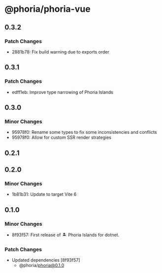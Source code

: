# @phoria/phoria-vue

## 0.3.2

### Patch Changes

- 2881b78: Fix build warning due to exports order

## 0.3.1

### Patch Changes

- edff1eb: Improve type narrowing of Phoria Islands

## 0.3.0

### Minor Changes

- 95978f0: Rename some types to fix some inconsistencies and conflicts
- 95978f0: Allow for custom SSR render strategies

## 0.2.1

## 0.2.0

### Minor Changes

- 1b81b31: Update to target Vite 6

## 0.1.0

### Minor Changes

- 8f93f57: First release of 🏝️ Phoria Islands for dotnet.

### Patch Changes

- Updated dependencies [8f93f57]
  - @phoria/phoria@0.1.0
